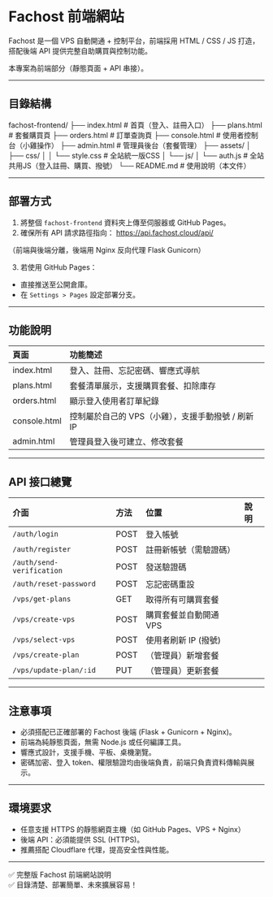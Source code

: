 # Fachost 前端網站

Fachost 是一個 VPS 自動開通 + 控制平台，前端採用 HTML / CSS / JS 打造，搭配後端 API 提供完整自助購買與控制功能。

本專案為前端部分（靜態頁面 + API 串接）。

---

## 目錄結構

fachost-frontend/ ├── index.html # 首頁（登入、註冊入口） ├── plans.html # 套餐購買頁 ├── orders.html # 訂單查詢頁 ├── console.html # 使用者控制台（小雞操作） ├── admin.html # 管理員後台（套餐管理） ├── assets/ │ ├── css/ │ │ └── style.css # 全站統一版CSS │ └── js/ │ └── auth.js # 全站共用JS（登入註冊、購買、撥號） └── README.md # 使用說明（本文件）

---

## 部署方式

1. 將整個 `fachost-frontend` 資料夾上傳至伺服器或 GitHub Pages。
2. 確保所有 API 請求路徑指向：
https://api.fachost.cloud/api/

（前端與後端分離，後端用 Nginx 反向代理 Flask Gunicorn）

3. 若使用 GitHub Pages：
- 直接推送至公開倉庫。
- 在 `Settings > Pages` 設定部署分支。

---

## 功能說明

| 頁面            | 功能簡述 |
| :-------------- | :-- |
| index.html      | 登入、註冊、忘記密碼、響應式導航 |
| plans.html      | 套餐清單展示，支援購買套餐、扣除庫存 |
| orders.html     | 顯示登入使用者訂單紀錄 |
| console.html    | 控制屬於自己的 VPS（小雞），支援手動撥號 / 刷新 IP |
| admin.html      | 管理員登入後可建立、修改套餐 |

---

## API 接口總覽

| 介面            | 方法 | 位置                  | 說明 |
| :-------------- | :--- | :--------------------- | :--- |
| `/auth/login`     | POST | 登入帳號 |
| `/auth/register`  | POST | 註冊新帳號（需驗證碼） |
| `/auth/send-verification` | POST | 發送驗證碼 |
| `/auth/reset-password` | POST | 忘記密碼重設 |
| `/vps/get-plans`  | GET  | 取得所有可購買套餐 |
| `/vps/create-vps` | POST | 購買套餐並自動開通 VPS |
| `/vps/select-vps` | POST | 使用者刷新 IP (撥號) |
| `/vps/create-plan` | POST | （管理員）新增套餐 |
| `/vps/update-plan/:id` | PUT | （管理員）更新套餐 |

---

## 注意事項

- 必須搭配已正確部署的 Fachost 後端 (Flask + Gunicorn + Nginx)。
- 前端為純靜態頁面，無需 Node.js 或任何編譯工具。
- 響應式設計，支援手機、平板、桌機瀏覽。
- 密碼加密、登入 token、權限驗證均由後端負責，前端只負責資料傳輸與展示。

---

## 環境要求

- 任意支援 HTTPS 的靜態網頁主機（如 GitHub Pages、VPS + Nginx）
- 後端 API：必須能提供 SSL (HTTPS)。
- 推薦搭配 Cloudflare 代理，提高安全性與性能。

---

✅ 完整版 Fachost 前端網站說明  
✅ 目錄清楚、部署簡單、未來擴展容易！

